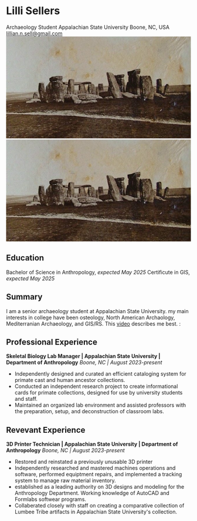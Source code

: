 # Lilli Sellers
Archaeology Student
Appalachian State University
Boone, NC, USA
lillian.n.sell@gmail.com
<img src= "/Stonehenge_1877.jpg">
![stonehenge](/Stonehenge_1877.jpg)
## Education 
Bachelor of Science in Anthropology, *expected May 2025*
Certificute in GIS, *expected May 2025*
## Summary 
I am a senior archaeology student at Appalachian State University. my main interests in college have been osteology, North American Archaology, Mediterranian Archaeology, and GIS/RS. This [video](https://www.youtube.com/watch?v=C43p8h99Cs0) describes me best.  :
## Professional Experience
__Skeletal Biology Lab Manager | Appalachian State University | Department of Anthropology__
*Boone, NC | August 2023-present*
- Independently designed and curated an efficient cataloging system for primate cast and human ancestor collections.
- Conducted an independent research project to create informational cards for primate collections, designed for use by university students and staff. 
- Maintained an organized lab environment and assisted professors with the preparation, setup, and deconstruction of classroom labs. 
## Revevant Experience
__3D Printer Technician | Appalachian State University | Department of Anthropology__
*Boone, NC | August 2023-present*
- Restored and reinstated a previously unusable 3D printer
- Independently researched and mastered machines operations and software, performed equiptment repairs, and implemented a tracking system to manage raw material inventory.
- established as a leading authority on 3D designs and modeling for the Anthropology Department. Working knowledge of AutoCAD and Formlabs softwear programs. 
- Collaberated closely with staff on creating a comparative collection of Lumbee Tribe artifacts in Appalachian State University's collection. 